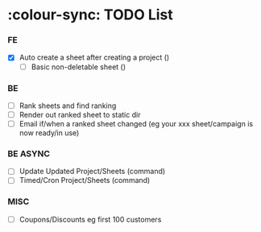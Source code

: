 # :colour-sync: TODO List

### FE
- [x] Auto create a sheet after creating a project ()
    - [ ] Basic non-deletable sheet ()
  
### BE
- [ ] Rank sheets and find ranking
- [ ] Render out ranked sheet to static dir
- [ ] Email if/when a ranked sheet changed (eg your xxx sheet/campaign is now ready/in use)

### BE ASYNC
- [ ] Update Updated Project/Sheets (command)
- [ ] Timed/Cron Project/Sheets (command)

### MISC
- [ ] Coupons/Discounts eg first 100 customers
